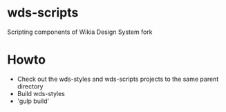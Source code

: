 # wds-scripts

Scripting components of Wikia Design System fork

# Howto

* Check out the wds-styles and wds-scripts projects to the same parent directory
* Build wds-styles
* 'gulp build'
